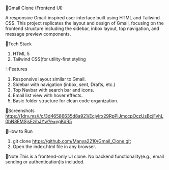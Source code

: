 📧Gmail Clone (Frontend UI)

A responsive  Gmail-inspired user interface built using HTML and Tailwind CSS. This project replicates the layout and design of Gmail, focusing on the frontend structure including the sidebar, inbox layout, top navigation, and message preview components.

🔧Tech Stack
  1. HTML 5
  2. Tailwind CSS(for utility-first styling

✨Features
  1. Responsive layout similar to Gmail.
  2. Sidebar with navigation (inbox, sent, Drafts, etc.)
  3. Top Navbar with search bar and icons.
  4. Email list view with hover effects.
  5. Basic folder structure for clean code organization.

📸Screenshots
https://1drv.ms/i/c/3d46586635d8a921/Ecjylrx29RpPlJmccpOczUsBcjFvhL0bN8EMSjsEzihJYw?e=ygKdR5

🚀How to Run
1. git clone https://github.com/Manya2210/Gmail_Clone.git
2. Open the index.html file in any browser.

📌Note
This is a frontend-only UI clone. No backend functionality(e.g., email sending or authentication)is included.





